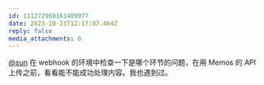 ```yaml
---
id: 111272960161409977
date: 2023-10-21T12:17:07.464Z
reply: false
media_attachments: 0
---
```


[@sun](https://jiong.us/@sun) 在 webhook 的环境中检查一下是哪个环节的问题，在用 Memos 的 API 上传之前，看看能不能成功处理内容。我也遇到过。

